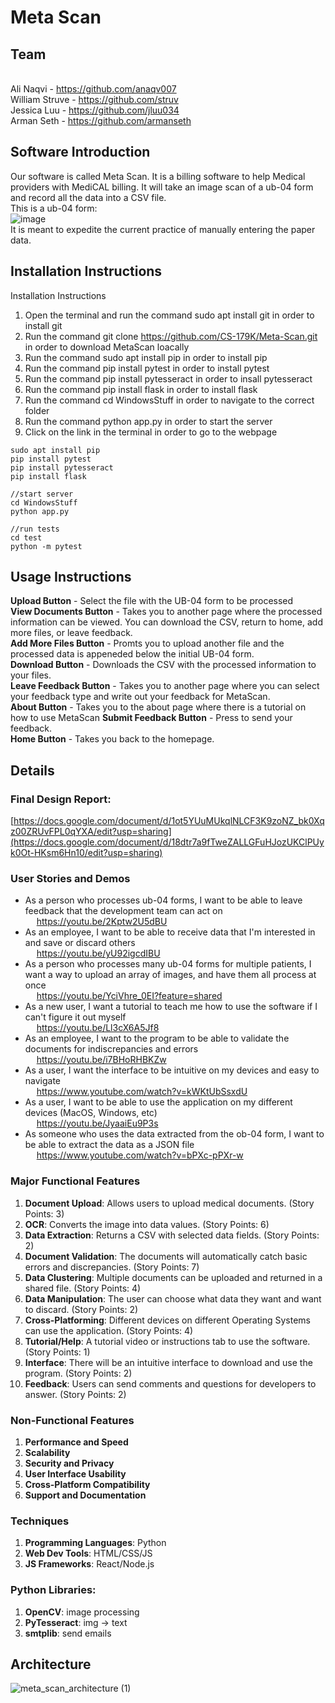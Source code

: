 # Meta Scan
## Team
<br>Ali Naqvi - https://github.com/anaqv007
<br>William Struve - https://github.com/struv
<br>Jessica Luu - https://github.com/jluu034
<br>Arman Seth - https://github.com/armanseth

## Software Introduction
Our software is called Meta Scan. It is a billing software to help Medical providers with MediCAL billing. It will take an image scan of a ub-04 form and record all the data into a CSV file.
<br>This is a ub-04 form:
<br>![image](https://github.com/user-attachments/assets/b806edd8-fc13-41bb-bcc6-783dcc262641)
<br>It is meant to expedite the current practice of manually entering the paper data.
<br>

## Installation Instructions
Installation Instructions
1. Open the terminal and run the command sudo apt install git in order to install git
2. Run the command git clone https://github.com/CS-179K/Meta-Scan.git in order to download MetaScan loacally
3. Run the command sudo apt install pip in order to install pip
4. Run the command pip install pytest in order to install pytest
5. Run the command pip install pytesseract in order to insall pytesseract
6. Run the command pip install flask in order to install flask
7. Run the command cd WindowsStuff in order to navigate to the correct folder
8. Run the command python app.py in order to start the server
9. Click on the link in the terminal in order to go to the webpage

```
sudo apt install pip
pip install pytest
pip install pytesseract
pip install flask

//start server
cd WindowsStuff
python app.py

//run tests
cd test
python -m pytest
```

## Usage Instructions
**Upload Button** - Select the file with the UB-04 form to be processed <br/>
**View Documents Button** - Takes you to another page where the processed information can be viewed. You can download the CSV, return to home, add more files, or leave feedback.<br/>
**Add More Files Button** - Promts you to upload another file and the processed data is appeneded below the initial UB-04 form.<br/>
**Download Button** - Downloads the CSV with the processed information to your files.<br/>
**Leave Feedback Button** - Takes you to another page where you can select your feedback type and write out your feedback for MetaScan.<br/>
**About Button** - Takes you to the about page where there is a tutorial on how to use MetaScan
**Submit Feedback Button** - Press to send your feedback.<br/>
**Home Button** - Takes you back to the homepage.

## Details
### Final Design Report:
[https://docs.google.com/document/d/1ot5YUuMUkqlNLCF3K9zoNZ_bk0Xqz00ZRUvFPL0qYXA/edit?usp=sharing](https://docs.google.com/document/d/18dtr7a9fTweZALLGFuHJozUKClPUyk0Ot-HKsm6Hn10/edit?usp=sharing)

### User Stories and Demos
- As a person who processes ub-04 forms, I want to be able to leave feedback that the development team can act on
  <br> &emsp; https://youtu.be/2Kptw2U5dBU
- As an employee, I want to be able to receive data that I'm interested in and save or discard others
  <br> &emsp; https://youtu.be/yU92igcdIBU
- As a person who processes many ub-04 forms for multiple patients, I want a way to upload an array of images, and have them all process at once
  <br> &emsp; https://youtu.be/YciVhre_0EI?feature=shared
- As a new user, I want a tutorial to teach me how to use the software if I can't figure it out myself
  <br> &emsp; https://youtu.be/Ll3cX6A5Jf8
- As an employee, I want to the program to be able to validate the documents for indiscrepancies and errors
  <br> &emsp; https://youtu.be/i7BHoRHBKZw
- As a user, I want the interface to be intuitive on my devices and easy to navigate
  <br> &emsp; https://www.youtube.com/watch?v=kWKtUbSsxdU
- As a user, I want to be able to use the application on my different devices (MacOS, Windows, etc)
  <br> &emsp; https://youtu.be/JyaaiEu9P3s
- As someone who uses the data extracted from the ob-04 form, I want to be able to extract the data as a JSON file
  <br> &emsp; https://www.youtube.com/watch?v=bPXc-pPXr-w

### Major Functional Features
1. **Document Upload**: Allows users to upload medical documents. (Story Points: 3)
2. **OCR**: Converts the image into data values. (Story Points: 6)
3. **Data Extraction**:  Returns a CSV with selected data fields. (Story Points: 2)
4. **Document Validation**: The documents will automatically catch basic errors and discrepancies. (Story Points: 7)
5. **Data Clustering**: Multiple documents can be uploaded and returned in a shared file. (Story Points: 4)
6. **Data Manipulation**: The user can choose what data they want and want to discard. (Story Points: 2)
7. **Cross-Platforming**: Different devices on different Operating Systems can use the application. (Story Points: 4)
8. **Tutorial/Help**: A tutorial video or instructions tab to use the software. (Story Points: 1)
9. **Interface**: There will be an intuitive interface to download and use the program. (Story Points: 2)
10. **Feedback**: Users can send comments and questions for developers to answer. (Story Points: 2)

### Non-Functional Features
1. **Performance and Speed**
2. **Scalability**
3. **Security and Privacy**
4. **User Interface Usability**
5. **Cross-Platform Compatibility**
6. **Support and Documentation**

### Techniques
1. **Programming Languages**: Python
2. **Web Dev Tools**: HTML/CSS/JS
3. **JS Frameworks**: React/Node.js

### Python Libraries:
1. **OpenCV**: image processing
2. **PyTesseract**: img -> text
3. **smtplib**: send emails

## Architecture
![meta_scan_architecture (1)](https://github.com/user-attachments/assets/d7866988-21d9-4245-b81d-4ed26ba01424)


